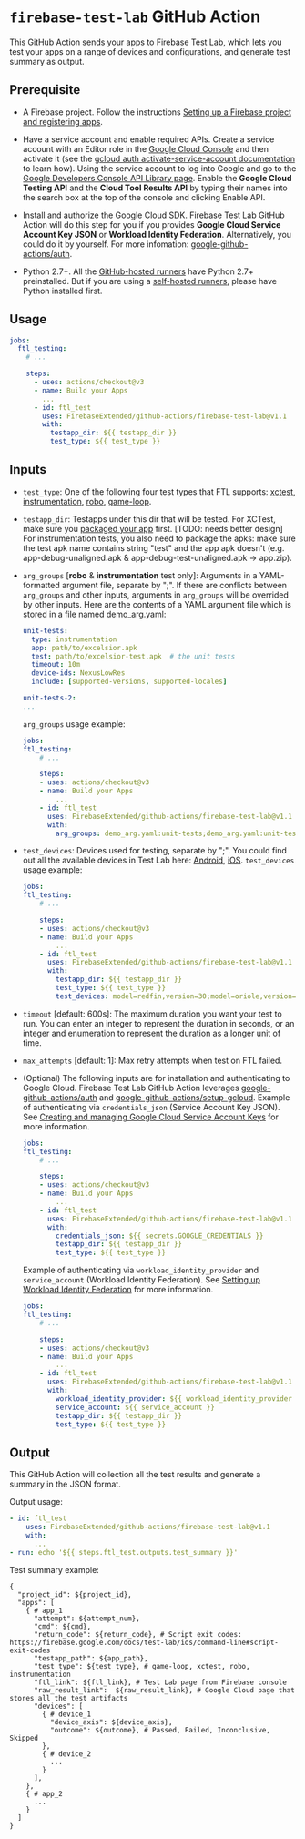 # `firebase-test-lab` GitHub Action

This GitHub Action sends your apps to Firebase Test Lab, which lets you test your apps on a range of devices and configurations, and generate test summary as output.

## Prerequisite

-   A Firebase project. Follow the instructions [Setting up a Firebase project and registering apps](https://firebase.google.com/docs/projects/learn-more#setting_up_a_firebase_project_and_registering_apps).

-   Have a service account and enable required APIs. Create a service account with an Editor role in the [Google Cloud Console](https://console.cloud.google.com/iam-admin/serviceaccounts/) and then activate it (see the [gcloud auth activate-service-account documentation](https://cloud.google.com/sdk/gcloud/reference/auth/activate-service-account) to learn how). Using the service account to log into Google and go to the [Google Developers Console API Library page](https://console.developers.google.com/apis/library). Enable the **Google Cloud Testing API** and the **Cloud Tool Results API** by typing their names into the search box at the top of the console and clicking Enable API.

-   Install and authorize the Google Cloud SDK. Firebase Test Lab GitHub Action will do this step for you if you provides **Google Cloud Service Account Key JSON** or **Workload Identity Federation**. Alternatively, you could do it by yourself. For more infomation: [google-github-actions/auth](https://github.com/google-github-actions/auth).

-   Python 2.7+. All the [GitHub-hosted runners](https://docs.github.com/en/actions/using-github-hosted-runners/about-github-hosted-runners) have Python 2.7+ preinstalled. But if you are using a [self-hosted runners](https://docs.github.com/en/actions/hosting-your-own-runners/about-self-hosted-runners), please have Python installed first.

## Usage
```yml
jobs:
  ftl_testing:
    # ...

    steps:
      - uses: actions/checkout@v3
      - name: Build your Apps
        ...
      - id: ftl_test
        uses: FirebaseExtended/github-actions/firebase-test-lab@v1.1
        with:
          testapp_dir: ${{ testapp_dir }}
          test_type: ${{ test_type }}
```

## Inputs

-   `test_type`: One of the following four test types that FTL supports: [xctest](https://firebase.google.com/docs/test-lab/ios/run-xctest), [instrumentation](https://firebase.google.com/docs/test-lab/android/instrumentation-test), [robo](https://firebase.google.com/docs/test-lab/android/robo-ux-test), [game-loop](https://firebase.google.com/docs/test-lab/android/game-loop).

-   `testapp_dir`: Testapps under this dir that will be tested. For XCTest, make sure you [packaged your app](https://firebase.google.com/docs/test-lab/ios/run-xctest#package-app) first. [TODO: needs better design] For instrumentation tests, you also need to package the apks: make sure the test apk name contains string "test" and the app apk doesn't (e.g. app-debug-unaligned.apk & app-debug-test-unaligned.apk -> app.zip).

-   `arg_groups` [**robo** & **instrumentation** test only]: Arguments in a YAML-formatted argument file, separate by ";". If there are conflicts between `arg_groups` and other inputs, arguments in `arg_groups` will be overrided by other inputs.
    Here are the contents of a YAML argument file which is stored in a file named demo_arg.yaml:
    ```yml
    unit-tests:
      type: instrumentation
      app: path/to/excelsior.apk
      test: path/to/excelsior-test.apk  # the unit tests
      timeout: 10m
      device-ids: NexusLowRes
      include: [supported-versions, supported-locales]
    
    unit-tests-2:
    ...
    ```
    `arg_groups` usage example:
    ```yml
    jobs:
    ftl_testing:
        # ...

        steps:
        - uses: actions/checkout@v3
        - name: Build your Apps
            ...
        - id: ftl_test
          uses: FirebaseExtended/github-actions/firebase-test-lab@v1.1
          with:
            arg_groups: demo_arg.yaml:unit-tests;demo_arg.yaml:unit-tests-2
    ```

-   `test_devices`: Devices used for testing, separate by ";". You could find out all the available devices in Test Lab here: [Android](https://firebase.google.com/docs/test-lab/android/available-testing-devices), [iOS](https://firebase.google.com/docs/test-lab/ios/available-testing-devices).
    `test_devices` usage example:
    ```yml
    jobs:
    ftl_testing:
        # ...

        steps:
        - uses: actions/checkout@v3
        - name: Build your Apps
            ...
        - id: ftl_test
          uses: FirebaseExtended/github-actions/firebase-test-lab@v1.1
          with:
            testapp_dir: ${{ testapp_dir }}
            test_type: ${{ test_type }}
            test_devices: model=redfin,version=30;model=oriole,version=33
    ```

-   `timeout` [default: 600s]: The maximum duration you want your test to run. You can enter an integer to represent the duration in seconds, or an integer and enumeration to represent the duration as a longer unit of time. 

-   `max_attempts` [default: 1]: Max retry attempts when test on FTL failed. 

-   (Optional) The following inputs are for installation and authenticating to Google Cloud. Firebase Test Lab GitHub Action leverages [google-github-actions/auth](https://github.com/google-github-actions/auth) and [google-github-actions/setup-gcloud](https://github.com/google-github-actions/setup-gcloud). 
    Example of authenticating via `credentials_json` (Service Account Key JSON). See [Creating and managing Google Cloud Service Account Keys](https://cloud.google.com/iam/docs/creating-managing-service-account-keys) for more information.
    ```yml
    jobs:
    ftl_testing:
        # ...

        steps:
        - uses: actions/checkout@v3
        - name: Build your Apps
            ...
        - id: ftl_test
          uses: FirebaseExtended/github-actions/firebase-test-lab@v1.1
          with:
            credentials_json: ${{ secrets.GOOGLE_CREDENTIALS }}
            testapp_dir: ${{ testapp_dir }}
            test_type: ${{ test_type }}
    ```

    Example of authenticating via `workload_identity_provider` and `service_account` (Workload Identity Federation). See [Setting up Workload Identity Federation](https://github.com/google-github-actions/auth#setup) for more information.
    ```yml
    jobs:
    ftl_testing:
        # ...

        steps:
        - uses: actions/checkout@v3
        - name: Build your Apps
            ...
        - id: ftl_test
          uses: FirebaseExtended/github-actions/firebase-test-lab@v1.1
          with:
            workload_identity_provider: ${{ workload_identity_provider }}
            service_account: ${{ service_account }}
            testapp_dir: ${{ testapp_dir }}
            test_type: ${{ test_type }}
    ```

## Output

This GitHub Action will collection all the test results and generate a summary in the JSON format.

Output usage:
```yml
- id: ftl_test
    uses: FirebaseExtended/github-actions/firebase-test-lab@v1.1
    with:
      ...
- run: echo '${{ steps.ftl_test.outputs.test_summary }}'
```

Test summary example:
```
{
  "project_id": ${project_id},
  "apps": [
    { # app_1
      "attempt": ${attempt_num},
      "cmd": ${cmd},
      "return_code": ${return_code}, # Script exit codes: https://firebase.google.com/docs/test-lab/ios/command-line#script-exit-codes
      "testapp_path": ${app_path},
      "test_type": ${test_type}, # game-loop, xctest, robo, instrumentation
      "ftl_link": ${ftl_link}, # Test Lab page from Firebase console
      "raw_result_link":  ${raw_result_link}, # Google Cloud page that stores all the test artifacts
      "devices": [
        { # device_1
          "device_axis": ${device_axis},
          "outcome": ${outcome}, # Passed, Failed, Inconclusive, Skipped
        },
        { # device_2
          ... 
        }
      ],
    },
    { # app_2
      ...
    }
  ]
}
```
